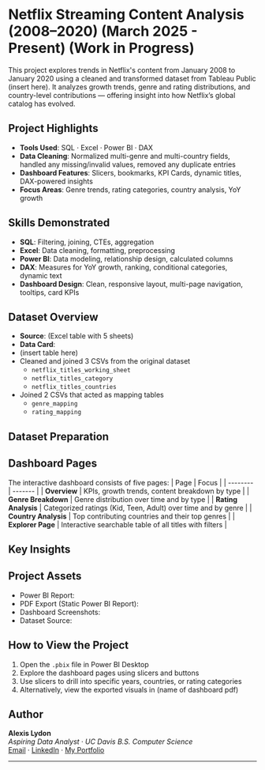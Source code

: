 # Netflix Streaming Content Analysis (2008–2020) (March 2025 - Present) (Work in Progress)
This project explores trends in Netflix's content from January 2008 to January 2020 using a cleaned and transformed dataset from Tableau Public (insert here).
It analyzes growth trends, genre and rating distributions, and country-level contributions — offering insight into how Netflix’s global catalog has evolved.

## Project Highlights
- **Tools Used**: SQL · Excel · Power BI · DAX
- **Data Cleaning**: Normalized multi-genre and multi-country fields, handled any missing/invalid values, removed any duplicate entries
- **Dashboard Features**: Slicers, bookmarks, KPI Cards, dynamic titles, DAX-powered insights
- **Focus Areas**: Genre trends, rating categories, country analysis, YoY growth

## Skills Demonstrated
- **SQL**: Filtering, joining, CTEs, aggregation
- **Excel**: Data cleaning, formatting, preprocessing
- **Power BI**: Data modeling, relationship design, calculated columns
- **DAX**: Measures for YoY growth, ranking, conditional categories, dynamic text
- **Dashboard Design**: Clean, responsive layout, multi-page navigation, tooltips, card KPIs

## Dataset Overview
- **Source**: (Excel table with 5 sheets)
- **Data Card**:
- (insert table here)
- Cleaned and joined 3 CSVs from the original dataset
    * `netflix_titles_working_sheet`
    * `netflix_titles_category`
    * `netflix_titles_countries`
- Joined 2 CSVs that acted as mapping tables
    * `genre_mapping`
    * `rating_mapping`

## Dataset Preparation

## Dashboard Pages
The interactive dashboard consists of five pages: 
| Page    | Focus |
| -------- | ------- |
| **Overview**  | KPIs, growth trends, content breakdown by type |
| **Genre Breakdown** | Genre distribution over time and by type |
| **Rating Analysis**    | Categorized ratings (Kid, Teen, Adult) over time and by genre |
| **Country Analysis**    | Top contributing countries and their top genres |
| **Explorer Page**    | Interactive searchable table of all titles with filters |

## Key Insights

## Project Assets
- Power BI Report:
- PDF Export (Static Power BI Report):
- Dashboard Screenshots:
- Dataset Source: 

## How to View the Project
1. Open the `.pbix` file in Power BI Desktop
2. Explore the dashboard pages using slicers and buttons
3. Use slicers to drill into specific years, countries, or rating categories
4. Alternatively, view the exported visuals in (name of dashboard pdf)

## Author
**Alexis Lydon**  
*Aspiring Data Analyst · UC Davis B.S. Computer Science*  
[Email](mailto:alexisblydon@gmail.com) · [LinkedIn](https://www.linkedin.com/in/alexis-lydon-477498223/) · [My Portfolio](https://alexisbl14.github.io/personal-portfolio/)

---
